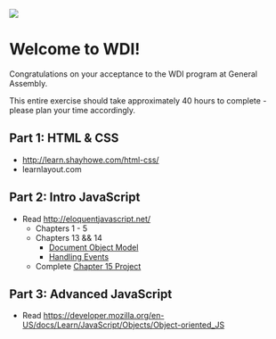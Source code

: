 ![](http://fundamentals.generalassemb.ly/assets/GA_logo.png)

# Welcome to WDI!

Congratulations on your acceptance to the WDI program at General Assembly.

This entire exercise should take approximately 40 hours to complete - please
plan your time accordingly.

## Part 1:  HTML & CSS

- http://learn.shayhowe.com/html-css/
- learnlayout.com

## Part 2: Intro JavaScript

- Read http://eloquentjavascript.net/
  - Chapters 1 - 5
  - Chapters 13 && 14
    - [Document Object Model](http://eloquentjavascript.net/13_dom.html)
    - [Handling Events](http://eloquentjavascript.net/14_event.html)
  - Complete [Chapter 15 Project](http://eloquentjavascript.net/15_game.html)

## Part 3: Advanced JavaScript

- Read https://developer.mozilla.org/en-US/docs/Learn/JavaScript/Objects/Object-oriented_JS